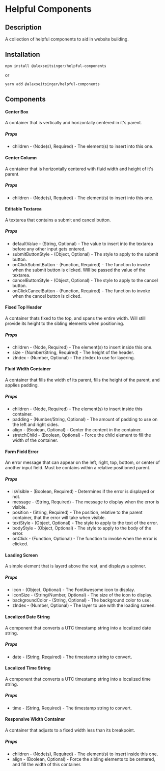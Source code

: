 # Helpful Components

## Description

A collection of helpful components to aid in website building.

## Installation

```
npm install @alexseitsinger/helpful-components
```

or

```
yarn add @alexseitsinger/helpful-components
```

## Components

#### Center Box

A container that is vertically and horizontally centered in it's parent.

##### Props

* children - (Node(s), Required) - The element(s) to insert into this one.

#### Center Column

A container that is horizontally centered with fluid width and height of it's parent.

##### Props

* children - (Node(s), Required) - The element(s) to insert into this one.

#### Editable Textarea

A textarea that contains a submit and cancel button.

##### Props

* defaultValue - (String, Optional) - The value to insert into the textarea before any other input gets entered.
* submitButtonStyle - (Object, Optional) - The style to apply to the submit button.
* onClickSubmitButton - (Function, Required) - The function to invoke when the submit button is clicked. Will be passed the value of the textarea.
* cancelButtonStyle - (Object, Optional) - The style to apply to the cancel button.
* onClickCancelButton - (Function, Required) - The function to invoke when the cancel button is clicked.

#### Fixed Top Header

A container thats fixed to the top, and spans the entire width. Will still provide its height to the sibling elements when positioning.

##### Props

* children - (Node, Required) - The element(s) to insert inside this one.
* size - (Number/String, Required) - The height of the header.
* zIndex - (Number, Optional) - The zIndex to use for layering.

#### Fluid Width Container

A container that fills the width of its parent, fills the height of the parent, and applies padding.

##### Props

* children - (Node, Required) - The element(s) to insert inside this container.
* padding - (Number/String, Optional) - The amount of padding to use on the left and right sides.
* align - (Boolean, Optional) - Center the content in the container.
* stretchChild - (Boolean, Optional) - Force the child element to fill the width of the container.

#### Form Field Error

An error message that can appear on the left, right, top, bottom, or center of another input field. Must be contains within a relative positioned parent.

##### Props

* isVisible - (Boolean, Required) - Determines if the error is displayed or not.
* message - (String, Required) - The message to display when the error is visible.
* position - (String, Required) - The position, relative to the parent container,  that the error will take when visible.
* textStyle - (Object, Optional) - The style to apply to the text of the error.
* bodyStyle - (Object, Optional) - The style to apply to the body of the error.
* onClick - (Function, Optional) - The function to invoke when the error is clicked.

#### Loading Screen

A simple element that is layerd above the rest, and displays a spinner.

##### Props

* icon - (Object, Optional) - The FontAwesome icon to display.
* iconSize - (String/Number, Optional) - The size of the icon to display.
* backgroundColor - (String, Optional) - The background color to use.
* zIndex - (Number, Optional) - The layer to use with the loading screen.

#### Localized Date String

A component that converts a UTC timestamp string into a localized date string.

##### Props

* date - (String, Required) - The timestamp string to convert.

#### Localized Time String

A component that converts a UTC timestamp string into a localized time string.

##### Props

* time - (String, Required) - The timestamp string to convert.

#### Responsive Width Container

A container that adjusts to a fixed width less than its breakpoint.

##### Props

* children - (Node(s), Required) - The element(s) to insert inside this one.
* align - (Boolean, Optional) - Force the sibling elements to be centered, and fill the width of this container.
